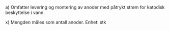 a) Omfatter levering og montering av anoder med påtrykt strøm for katodisk beskyttelse i vann.

x) Mengden måles som antall anoder. Enhet: stk


